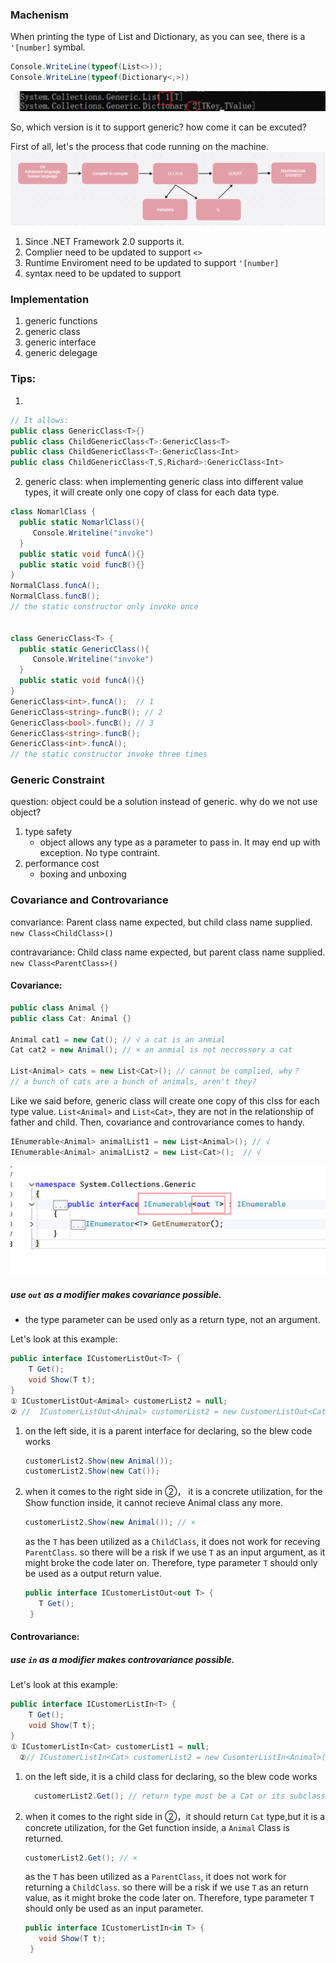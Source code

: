 ###  Machenism

When printing the type of List and Dictionary, as you can see, there is a `'[number]` symbal.

```c#
Console.WriteLine(typeof(List<>));
Console.WriteLine(typeof(Dictionary<,>))
```
![alt text](/images/generic-1.png)

So, which version is it to support generic? how come it can be excuted? 

First of all, let's the process that code running on the machine.
![alt text](/images/complie.png)

1. Since .NET Framework 2.0 supports it. 
2. Complier need to be updated to support `<>`
3. Runtime Enviroment need to be updated to support `'[number]`
4. syntax need to be updated to support


### Implementation
1. generic functions
2. generic class
3. generic interface
4. generic delegage
   
### Tips:
1. 
```c#
// It allows:
public class GenericClass<T>{}
public class ChildGenericClass<T>:GenericClass<T>
public class ChildGenericClass<T>:GenericClass<Int>
public class ChildGenericClass<T,S,Richard>:GenericClass<Int>

```
2. generic class: when implementing generic class into different value types, it will create only one copy of class for each data type.
```c#
class NomarlClass {
  public static NomarlClass(){
     Console.Writeline("invoke")
  }
  public static void funcA(){}
  public static void funcB(){}
}
NormalClass.funcA();
NormalClass.funcB();
// the static constructor only invoke once


class GenericClass<T> {
  public static GenericClass(){
     Console.Writeline("invoke")
  }
  public static void funcA(){}
}
GenericClass<int>.funcA();  // 1
GenericClass<string>.funcB(); // 2
GenericClass<bool>.funcB(); // 3
GenericClass<string>.funcB(); 
GenericClass<int>.funcA();
// the static constructor invoke three times
``` 

### Generic Constraint
question: object could be a solution instead of generic. why do we not use object?
1. type safety
   - object allows any type as a parameter to pass in. It may end up with exception. No type contraint.
2. performance cost
   - boxing and unboxing


### Covariance and Controvariance
convariance: Parent class name expected, but child class name supplied. `new Class<ChildClass>()`

contravariance: Child class name expected, but parent class name supplied. `new Class<ParentClass>()`

#### Covariance:
```c#
public class Animal {}
public class Cat: Animal {}

Animal cat1 = new Cat(); // √ a cat is an anmial
Cat cat2 = new Animal(); // × an anmial is not neccessory a cat

List<Animal> cats = new List<Cat>(); // cannot be complied, why？
// a bunch of cats are a bunch of animals, aren't they?
```
Like we said before, generic class will create one copy of this clss for each type value. `List<Animal>` and `List<Cat>`, they are not in the relationship of father and child. 
Then, covariance and controvariance comes to handy. 
```c#
IEnumerable<Animal> animalList1 = new List<Animal>(); // √
IEnumerable<Animal> animalList2 = new List<Cat>();  // √
```

![alt text](/images/keyword-out.png)

##### use `out` as a modifier makes covariance possible. 
- the type parameter can be used only as a return type, not an argument.

Let's look at this example:
```c#
public interface ICustomerListOut<T> { 
    T Get();
    void Show(T t);
}
① ICustomerListOut<Amimal> customerList2 = null;
② //  ICustomerListOut<Animal> customerList2 = new CustomerListOut<Cat>();
```
1. on the left side, it is a parent interface for declaring, so the blew code works
   ```c#
   customerList2.Show(new Animal());
   customerList2.Show(new Cat());
   ```
2. when it comes to the right side in ②， it is a concrete utilization, for the Show function inside, it cannot recieve Animal class any more.
   ```c#
   customerList2.Show(new Animal()); // ×
   ``` 
   as the `T` has been utilized as a `ChildClass`, it does not work for receving `ParentClass`.
   so there will be a risk if we use `T` as an input argument, as it might broke the code later on. Therefore, type parameter `T` should only be used as a output return value.
   ```c#
   public interface ICustomerListOut<out T> { 
      T Get();
    }
   ``` 

#### Controvariance:
##### use `in` as a modifier makes controvariance possible.
Let's look at this example:
```c#
public interface ICustomerListIn<T> { 
    T Get();
    void Show(T t);
}
① ICustomerListIn<Cat> customerList1 = null;
  ②// ICustomerListIn<Cat> customerList2 = new CusomterListIn<Animal>();
```

1. on the left side, it is a child class for declaring, so the blew code works
   ```c#
     customerList2.Get(); // return type must be a Cat or its subclass.
   ```
2. when it comes to the right side in ②，it should return `Cat` type,but it is a concrete utilization, for the Get function inside, a `Animal` Class is returned.
   ```c#
   customerList2.Get(); // ×
   ``` 
   as the `T` has been utilized as a `ParentClass`, it does not work for returning a `ChildClass`.
   so there will be a risk if we use `T` as an return value, as it might broke the code later on. Therefore, type parameter `T` should only be used as an input parameter.
   ```c#
   public interface ICustomerListIn<in T> { 
      void Show(T t);
    }
   ``` 

